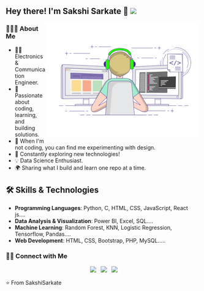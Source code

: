 
<h2> Hey there! I'm Sakshi Sarkate 👋 <img src="https://github.com/souvikguria98/souvikguria98/blob/master/Hi.gif" width="25"></h2> <img align="right" alt="GIF" src="https://raw.githubusercontent.com/devSouvik/devSouvik/master/gif3.gif" width="400"/> 
<h3> 👩🏻‍💻 About Me </h3>

- 👩‍💻 Electronics & Communication Engineer.
- 🚀 Passionate about coding, learning, and building solutions.
- 🌟 When I'm not coding, you can find me experimenting with design.
- 🌱 Constantly exploring new technologies!
- 💡 Data Science Enthusiast.
- 🌍 Sharing what I build and learn one repo at a time.
  

## 🛠 Skills & Technologies
- **Programming Languages**: Python, C, HTML, CSS, JavaScript, React js....
- **Data Analysis & Visualization**: Power BI, Excel, SQL....
- **Machine Learning**: Random Forest, KNN, Logistic Regression, Tensorflow, Pandas....
- **Web Development**: HTML, CSS, Bootstrap, PHP, MySQL.....

 <h3> 🤝🏻 Connect with Me </h3> <p align="center"> &nbsp; <a href="https://www.instagram.com/sakshiiykyk/" target="_blank" rel="noopener noreferrer"><img src="https://img.icons8.com/plasticine/100/000000/instagram-new.png" width="50" /></a> &nbsp; <a href="https://www.linkedin.com/in/sakshi-sarkate-16a1a020b/" target="_blank" rel="noopener noreferrer"><img src="https://img.icons8.com/plasticine/100/000000/linkedin.png" width="50" /></a> &nbsp; <a href="mailto:s.sarkate999@gmail.com" target="_blank" rel="noopener noreferrer"><img src="https://img.icons8.com/plasticine/100/000000/gmail.png" width="50" /></a> </p>

⭐️ From SakshiSarkate
